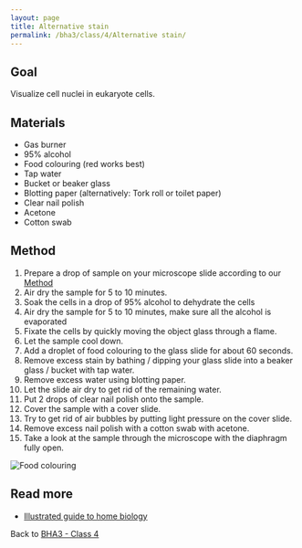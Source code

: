 ```yaml
---
layout: page
title: Alternative stain
permalink: /bha3/class/4/Alternative stain/
---
```


## Goal

Visualize cell nuclei in eukaryote cells.

## Materials

* Gas burner
* 95% alcohol
* Food colouring (red works best)
* Tap water
* Bucket or beaker glass
* Blotting paper (alternatively: Tork roll or toilet paper)
* Clear nail polish
* Acetone
* Cotton swab

## Method

1. Prepare a drop of sample on your microscope slide according to our [Method](/bha3/class/4/preparing-slides/)
2. Air dry the sample for 5 to 10 minutes.
3. Soak the cells in a drop of 95% alcohol to dehydrate the cells
4. Air dry the sample for 5 to 10 minutes, make sure all the alcohol is evaporated
5. Fixate the cells by quickly moving the object glass through a flame.
6. Let the sample cool down.
7. Add a droplet of food colouring to the glass slide for about 60 seconds.
8. Remove excess stain by bathing / dipping your glass slide into a beaker glass / bucket with tap water.
9. Remove excess water using blotting paper.
10. Let the slide air dry to get rid of the remaining water.
11. Put 2 drops of clear nail polish onto the sample.
12. Cover the sample with a cover slide.
13. Try to get rid of air bubbles by putting light pressure on the cover slide.
14. Remove excess nail polish with a cotton swab with acetone.
15. Take a look at the sample through the microscope with the diaphragm fully open.

![Food colouring](xxxx)


## Read more

* [Illustrated guide to home biology](http://www.thehomescientist.com/manuals/Illustrated_Guide_to_Home_Biology_Experiments.pdf)

Back to [BHA3 - Class 4](/bha3/class/4/)

